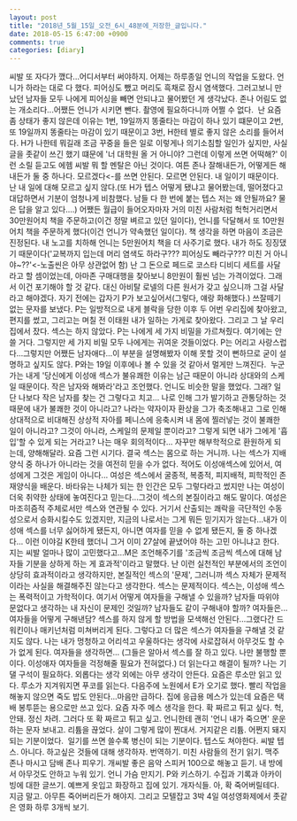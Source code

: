 ```yaml
---
layout: post
title: "2018년_5월_15일_오전_6시_48분에_저장한_글입니다."
date: 2018-05-15 6:47:00 +0900
comments: true 
categories: [diary] 
---
```

씨발 또 자다가 깼다...어디서부터 써야하지. 어제는 하루종일 언니의 작업을 도왔다. 언니가 하라는 대로 다 했다. 피어싱도 뺐고 머리도 흑채로 잠시 염색했다. 그러고보니 만났던 남자들 모두 나에게 피어싱을 빼면 안되냐고 물어봤던 게 생각났다. 존나 어림도 없는 개소리다...어쨌든 언니가 시키면 뺀다. 촬영에 필요하다니까 어쩔 수 없다. 
난 요즘 좀 상태가 좋지 않은데 이유는 1번, 19일까지 똥줄타는 마감이 하나 있기 떄문이고 2번, 또 19일까지 똥줄타는 마감이 있기 때문이고 3번, H한테 별로 좋지 않은 소리를 들어서다. H가 나한테 뭐길래 조금 꾸중을 들은 일로 이렇게나 의기소침할 일인가 싶지만, 사실 글을 좃같이 쓰긴 했기 떄문에 '너 대학원 올 거 아니야? 그런데 이렇게 쓰면 어떡해?' 이런 소릴 듣고도 에헴 씨발 뭐 할 멘탈은 아닌 것이다. 여튼 존나 잘해내든가, 어떻게든 해내든가 둘 중 하나다. 모르겠다<-를 쓰면 안된다. 모르면 안된다. 내 일이기 때문이다. 난 내 일에 대해 모르고 싶지 않다.(또 H가 텝스 어떻게 됐냐고 물어봤는데, 떨어졌다고 대답하면서 기분이 엄청나게 비참했다. 남들 다 한 번에 붙는 텝스 저는 왜 안될까요? 물은 답을 알고 있다....)
어쨌든 월급이 들어오자마자 거의 미친 사람처럼 헉헉거리면서 30만원어치 책을 주문하고(이건 정말 벼르고 있던 일이다), 언니를 닥달해서 또 10만원어치 책을 주문하게 했다(이건 언니가 약속했던 일이다). 책 생각을 하면 마음이 조금은 진정된다. 내 노고를 치하해 언니는 5만원어치 책을 더 사주기로 했다. 내가 하도 징징댔기 때문이다('교복까지 입는데 머리 염색도 하라구??? 피어싱도 빼라구??? 미친 거 아니야~??'<-노출씬은 아무 상관없어 함) 난 그 돈으로 페드로 코스타 디비디 세트를 사달라고 할 셈이었는데, 아마존 구매대행을 찾아보니 8만원이 훨씬 넘는 가격이었다. 그래서 이건 포기해야 할 것 같다. 대신 아비탈 로넬의 다른 원서가 갖고 싶으니까 그걸 사달라고 해야겠다.
자기 전에는 갑자기 P가 보고싶어서(그렇다, 얘랑 화해했다.) 쓰잘떼기 없는 문자를 보냈다. P는 일방적으로 내게 블락을 당한 이후 두 어번 우리집에 찾아왔고, 편지를 썼고, 그리고는 며칠 전 이태원 내가 일하는 가게로 찾아왔다. 그리고 그 날 우리집에서 잤다. 섹스는 하지 않았다. P는 나에게 세 가지 비밀을 가르쳐줬다. 여기에는 안 쓸 거다. 그렇지만 세 가지 비밀 모두 나에게는 귀여운 것들이었다. P는 어리고 사랑스럽다...그렇지만 어쨌든 남자애다...이 부분을 설명해봤자 이해 못할 것이 뻔하므로 굳이 설명하고 싶지도 않다. P와는 19일 이후에나 볼 수 있을 것 같아서 멀게만 느껴진다. 
누군가는 내게 '당신에게 이성애 섹스가 불유쾌한 이유는 남근 때문이 아니라 상대와의 스케일 때문이다. 작은 남자와 해봐라'라고 조언했다. 언니도 비슷한 말을 했었다. 그래? 일단 나보다 작은 남자를 찾는 건 그렇다고 치고... 나로 인해 그가 발기하고 관통당하는 것때문에 내가 불쾌한 것이 아니라고? 나라는 약자이자 환상을 그가 축조해내고 그로 인해 상대적으로 비대해진 상상적 자아를 페니스에 응축시켜 내 몸에 찔러넣는 것이 불쾌한 일이 아니라고? 그것이 아니라, 스케일의 문제일 뿐이라고? 그렇게 되면 내가 그에게 '흡입'할 수 있게 되는 거라고? 나는 매우 회의적이다... 자꾸만 해부학적으로 환원하게 되는데, 양해해달라. 요즘 그런 시기다. 결국 섹스는 몸으로 하는 거니까. 나는 섹스가 지배양식 중 하나가 아니라는 것을 여전히 믿을 수가 없다. 적어도 이성애섹스에 있어서, 여성에게 그것은 게임이 아니다... 여성은 섹스에서 굴종적, 복종적, 피지배적, 피학적인 존재양식을 배운다. 바타유는 나체가 되는 한 인간은 모두 그렇다라고 썼지만 나는 여성이 더욱 취약한 상태에 놓여진다고 믿는다...그것이 섹스의 본질이라고 해도 말이다. 여성은 마조히즘적 주체로서만 섹스와 연관될 수 있다. 거기서 산출되는 쾌락을 극단적인 수동성으로서 승화시킬수도 있겠지만, 지금의 나로서는 그게 뭐든 믿기지가 않는다...내가 이성애 섹스를 너무 싫어하게 됐든지, 아니면 여자를 믿을 수 없게 됐든지, 둘 중 하나겠다...
이런 이야길 K한테 했더니 그거 이미 27살에 끝냈어야 하는 고민 아니냐고 한다. 지는 씨발 얼마나 많이 고민했다고...M은 조언해주기를 '조금씩 조금씩 섹스에 대해 남자들 기분을 상하게 하는 게 효과적'이라고 말했다. 난 이런 실천적인 부분에서의 조언이 상당히 효과적이라고 생각하지만, 본질적인 섹스의 '문제', 그러니까 섹스 자체가 문제적이라는 사실을 해결해주진 않는다고 생각한다. 섹스는 문제적이다. 섹스는, 이성애 섹스는 폭력적이고 가학적이다. 여기서 어떻게 여자들을 구해낼 수 있을까? 남자들 따위야 문없다고 생각하는 내 자신이 문제인 것일까? 남자들도 같이 구해내야 할까? 여자들은...여자들을 어떻게 구해낸담? 섹스를 하지 않게 할 방법을 모색해선 안된다...그랬다간 드워킨이나 매키넌처럼 미쳐버리게 된다. 그렇다고 더 많은 섹스가 여자들을 구해낼 것 같지도 않다. 나는 내가 멍청하고 어리석고 우울하다는 생각에 사로잡혀서 아무것도 할 수가 없게 된다. 여자들을 생각하면... (그들은 알아서 섹스를 잘 하고 있다. 나만 불행할 뿐이다. 이성애자 여자들을 걱정해줄 필요가 전혀없다.)
더 읽는다고 해결이 될까? 나는 기댈 구석이 필요하다. 외롭다는 생각 외에는 아무 생각이 안든다. 요즘은 루소만 읽고 있다. 루소가 지겨워지면 푸코를 읽는다.
다음주에 노원에서 E가 오기로 했다. 빨리 작업을 해놓지 않으면 죽도 밥도 안된다...마음만 급하다. 집에 응급용 메스가 있는데 요즘은 택배 봉투뜯는 용으로만 쓰고 있다. 요즘 자주 메스 생각을 한다. 확 짜르고 튀고 싶다. 헉, 안돼. 정신 차려. 그러다 또 확 짜르고 튀고 싶고. 언니한테 괜히 '언니 내가 죽으면' 운운 하는 문자 보내고. 리튬을 끊었다. 살이 그렇게 많이 찐대서. 거지같은 리튬. 어쩐지 돼지되는 기분이었다. 
일기를 쓰면 쓸수록 병신이 되는 기분이다. 텝스도 쳐야한다. 씨발 텝스. 아니다. 하고싶은 것들에 대해 생각하자. 번역하기. 미친 사람들의 전기 읽기. 맥주 존나 마시고 담배 존나 피우기. 개씨발 좋은 음악 스피커 100으로 해놓고 듣기. 내 방에서 아무것도 안하고 누워 있기. 언니 가슴 만지기. P와 키스하기. 수집과 기록과 아카이빙에 대한 글쓰기. 예쁘게 옷입고 화장하고 집에 있기. 개자식들. 아, 확 죽어버릴테다. 지금 말고. 아무튼 죽어버리든가 해야지. 그리고 모텔잡고 3박 4일 여성영화제에서 좃같은 영화 하루 3개씩 보기. 

